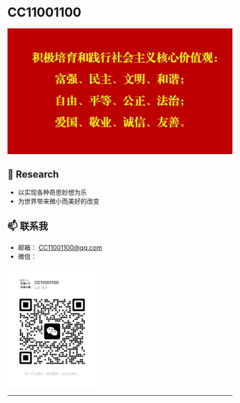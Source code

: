 # CC11001100 

![image-20241024220755240](./README.assets/image-20241024220755240.png)

## 🌱 Research

- 以实现各种奇思妙想为乐
- 为世界带来微小而美好的改变

## 📫 联系我
- 邮箱： [CC11001100@qq.com](mailto:CC11001100@qq.com) 
- 微信：

<img src="./README.assets/image-20231030132026541-7614065.png" style="width: 200px;">

****
